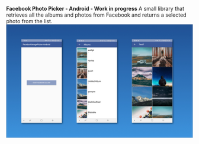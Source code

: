 **Facebook Photo Picker - Android - Work in progress**
A small library that retrieves all the albums and photos from Facebook and returns a selected photo from the list.
![](https://raw.githubusercontent.com/oantajames/facebook-image-gallery-picker/development/art/demo.jpg)
